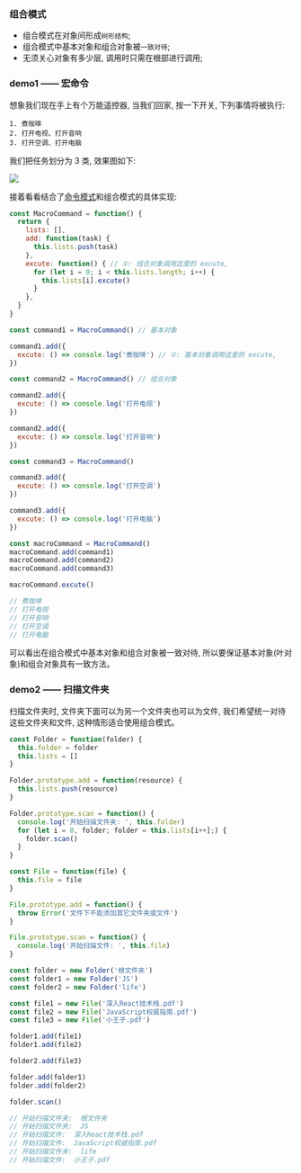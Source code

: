 ### 组合模式

* 组合模式在对象间形成`树形结构`;
* 组合模式中基本对象和组合对象被`一致对待`;
* 无须关心对象有多少层, 调用时只需在根部进行调用;

### demo1 —— 宏命令

想象我们现在手上有个万能遥控器, 当我们回家, 按一下开关, 下列事情将被执行:

```
1. 煮咖啡
2. 打开电视、打开音响
3. 打开空调、打开电脑
```

我们把任务划分为 3 类, 效果图如下:

![](http://with.muyunyun.cn/9c87ce835515f3d9b60a86a0f28897d9.jpg-400)

接着看看结合了[命令模式](https://github.com/MuYunyun/blog/blob/master/Basic%20Skill/%E8%AE%BE%E8%AE%A1%E6%A8%A1%E5%BC%8F/命令模式.md)和组合模式的具体实现:

```js
const MacroCommand = function() {
  return {
    lists: [],
    add: function(task) {
      this.lists.push(task)
    },
    excute: function() { // ①: 组合对象调用这里的 excute,
      for (let i = 0; i < this.lists.length; i++) {
        this.lists[i].excute()
      }
    },
  }
}

const command1 = MacroCommand() // 基本对象

command1.add({
  excute: () => console.log('煮咖啡') // ②: 基本对象调用这里的 excute,
})

const command2 = MacroCommand() // 组合对象

command2.add({
  excute: () => console.log('打开电视')
})

command2.add({
  excute: () => console.log('打开音响')
})

const command3 = MacroCommand()

command3.add({
  excute: () => console.log('打开空调')
})

command3.add({
  excute: () => console.log('打开电脑')
})

const macroCommand = MacroCommand()
macroCommand.add(command1)
macroCommand.add(command2)
macroCommand.add(command3)

macroCommand.excute()

// 煮咖啡
// 打开电视
// 打开音响
// 打开空调
// 打开电脑
```

可以看出在组合模式中基本对象和组合对象被一致对待, 所以要保证基本对象(叶对象)和组合对象具有一致方法。

### demo2 —— 扫描文件夹

扫描文件夹时, 文件夹下面可以为另一个文件夹也可以为文件, 我们希望统一对待这些文件夹和文件, 这种情形适合使用组合模式。

```js
const Folder = function(folder) {
  this.folder = folder
  this.lists = []
}

Folder.prototype.add = function(resource) {
  this.lists.push(resource)
}

Folder.prototype.scan = function() {
  console.log('开始扫描文件夹: ', this.folder)
  for (let i = 0, folder; folder = this.lists[i++];) {
    folder.scan()
  }
}

const File = function(file) {
  this.file = file
}

File.prototype.add = function() {
  throw Error('文件下不能添加其它文件夹或文件')
}

File.prototype.scan = function() {
  console.log('开始扫描文件: ', this.file)
}

const folder = new Folder('根文件夹')
const folder1 = new Folder('JS')
const folder2 = new Folder('life')

const file1 = new File('深入React技术栈.pdf')
const file2 = new File('JavaScript权威指南.pdf')
const file3 = new File('小王子.pdf')

folder1.add(file1)
folder1.add(file2)

folder2.add(file3)

folder.add(folder1)
folder.add(folder2)

folder.scan()

// 开始扫描文件夹:  根文件夹
// 开始扫描文件夹:  JS
// 开始扫描文件:  深入React技术栈.pdf
// 开始扫描文件:  JavaScript权威指南.pdf
// 开始扫描文件夹:  life
// 开始扫描文件:  小王子.pdf
```